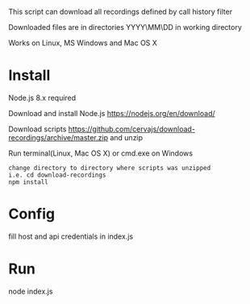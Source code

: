 This script can download all recordings defined by call history filter

Downloaded files are in directories YYYY\MM\DD in working directory

Works on Linux, MS Windows and Mac OS X


# Install
Node.js 8.x required

Download and install Node.js https://nodejs.org/en/download/ 

Download scripts https://github.com/cervajs/download-recordings/archive/master.zip and unzip

Run terminal(Linux, Mac OS X) or cmd.exe on Windows

```shell
change directory to directory where scripts was unzipped
i.e. cd download-recordings
npm install
```

# Config  
fill host and api credentials in index.js


# Run
node index.js
